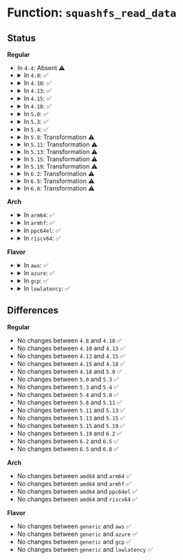 # Function: <code>squashfs_read_data</code>

## Status
<b>Regular</b>
<ul>
<li>
In <code>4.4</code>: Absent ⚠️
</li>
<li>
<details>
<summary>In <code>4.8</code>: ✅</summary>

```c
int squashfs_read_data(struct super_block *sb, u64 index, int length, u64 *next_index, struct squashfs_page_actor *output);
```

**Collision:** Unique Global

**Inline:** No

**Transformation:** False

**Instances:**

```
In fs/squashfs/block.c (ffffffff81320bc0)
Location: fs/squashfs/block.c:90
Inline: False
Direct callers:
  - fs/squashfs/cache.c:squashfs_read_table
  - fs/squashfs/cache.c:squashfs_cache_get
  - fs/squashfs/decompressor.c:squashfs_decompressor_setup
  - fs/squashfs/file_direct.c:squashfs_readpage_block
  - fs/squashfs/file_direct.c:squashfs_readpage_block
```
**Symbols:**

```
ffffffff81320bc0-ffffffff813211a7: squashfs_read_data (STB_GLOBAL)
```
</details>
</li>
<li>
<details>
<summary>In <code>4.10</code>: ✅</summary>

```c
int squashfs_read_data(struct super_block *sb, u64 index, int length, u64 *next_index, struct squashfs_page_actor *output);
```

**Collision:** Unique Global

**Inline:** No

**Transformation:** False

**Instances:**

```
In fs/squashfs/block.c (ffffffff81336a70)
Location: fs/squashfs/block.c:91
Inline: False
Direct callers:
  - fs/squashfs/cache.c:squashfs_read_table
  - fs/squashfs/cache.c:squashfs_cache_get
  - fs/squashfs/decompressor.c:squashfs_decompressor_setup
  - fs/squashfs/file_direct.c:squashfs_readpage_block
  - fs/squashfs/file_direct.c:squashfs_readpage_block
```
**Symbols:**

```
ffffffff81336a70-ffffffff81337057: squashfs_read_data (STB_GLOBAL)
```
</details>
</li>
<li>
<details>
<summary>In <code>4.13</code>: ✅</summary>

```c
int squashfs_read_data(struct super_block *sb, u64 index, int length, u64 *next_index, struct squashfs_page_actor *output);
```

**Collision:** Unique Global

**Inline:** No

**Transformation:** False

**Instances:**

```
In fs/squashfs/block.c (ffffffff8134b7a0)
Location: fs/squashfs/block.c:91
Inline: False
Direct callers:
  - fs/squashfs/cache.c:squashfs_read_table
  - fs/squashfs/cache.c:squashfs_cache_get
  - fs/squashfs/decompressor.c:squashfs_decompressor_setup
  - fs/squashfs/file_direct.c:squashfs_readpage_block
  - fs/squashfs/file_direct.c:squashfs_readpage_block
```
**Symbols:**

```
ffffffff8134b7a0-ffffffff8134bd6f: squashfs_read_data (STB_GLOBAL)
```
</details>
</li>
<li>
<details>
<summary>In <code>4.15</code>: ✅</summary>

```c
int squashfs_read_data(struct super_block *sb, u64 index, int length, u64 *next_index, struct squashfs_page_actor *output);
```

**Collision:** Unique Global

**Inline:** No

**Transformation:** False

**Instances:**

```
In fs/squashfs/block.c (ffffffff8136fdd0)
Location: fs/squashfs/block.c:91
Inline: False
Direct callers:
  - fs/squashfs/cache.c:squashfs_read_table
  - fs/squashfs/cache.c:squashfs_cache_get
  - fs/squashfs/decompressor.c:squashfs_decompressor_setup
  - fs/squashfs/file_direct.c:squashfs_readpage_block
  - fs/squashfs/file_direct.c:squashfs_readpage_block
```
**Symbols:**

```
ffffffff8136fdd0-ffffffff813703e8: squashfs_read_data (STB_GLOBAL)
```
</details>
</li>
<li>
<details>
<summary>In <code>4.18</code>: ✅</summary>

```c
int squashfs_read_data(struct super_block *sb, u64 index, int length, u64 *next_index, struct squashfs_page_actor *output);
```

**Collision:** Unique Global

**Inline:** No

**Transformation:** False

**Instances:**

```
In fs/squashfs/block.c (ffffffff8139e5c0)
Location: fs/squashfs/block.c:91
Inline: False
Direct callers:
  - fs/squashfs/cache.c:squashfs_read_table
  - fs/squashfs/cache.c:squashfs_cache_get
  - fs/squashfs/decompressor.c:squashfs_decompressor_setup
  - fs/squashfs/file_direct.c:squashfs_readpage_block
  - fs/squashfs/file_direct.c:squashfs_readpage_block
```
**Symbols:**

```
ffffffff8139e5c0-ffffffff8139eba8: squashfs_read_data (STB_GLOBAL)
```
</details>
</li>
<li>
<details>
<summary>In <code>5.0</code>: ✅</summary>

```c
int squashfs_read_data(struct super_block *sb, u64 index, int length, u64 *next_index, struct squashfs_page_actor *output);
```

**Collision:** Unique Global

**Inline:** No

**Transformation:** False

**Instances:**

```
In fs/squashfs/block.c (ffffffff813b7330)
Location: fs/squashfs/block.c:91
Inline: False
Direct callers:
  - fs/squashfs/cache.c:squashfs_read_table
  - fs/squashfs/cache.c:squashfs_cache_get
  - fs/squashfs/decompressor.c:squashfs_decompressor_setup
  - fs/squashfs/file_direct.c:squashfs_readpage_block
  - fs/squashfs/file_direct.c:squashfs_readpage_block
```
**Symbols:**

```
ffffffff813b7330-ffffffff813b7934: squashfs_read_data (STB_GLOBAL)
```
</details>
</li>
<li>
<details>
<summary>In <code>5.3</code>: ✅</summary>

```c
int squashfs_read_data(struct super_block *sb, u64 index, int length, u64 *next_index, struct squashfs_page_actor *output);
```

**Collision:** Unique Global

**Inline:** No

**Transformation:** False

**Instances:**

```
In fs/squashfs/block.c (ffffffff813e1ab0)
Location: fs/squashfs/block.c:78
Inline: False
Direct callers:
  - fs/squashfs/cache.c:squashfs_read_table
  - fs/squashfs/cache.c:squashfs_cache_get
  - fs/squashfs/decompressor.c:squashfs_decompressor_setup
  - fs/squashfs/file_direct.c:squashfs_readpage_block
  - fs/squashfs/file_direct.c:squashfs_readpage_block
```
**Symbols:**

```
ffffffff813e1ab0-ffffffff813e210c: squashfs_read_data (STB_GLOBAL)
```
</details>
</li>
<li>
<details>
<summary>In <code>5.4</code>: ✅</summary>

```c
int squashfs_read_data(struct super_block *sb, u64 index, int length, u64 *next_index, struct squashfs_page_actor *output);
```

**Collision:** Unique Global

**Inline:** No

**Transformation:** False

**Instances:**

```
In fs/squashfs/block.c (ffffffff813fbae0)
Location: fs/squashfs/block.c:78
Inline: False
Direct callers:
  - fs/squashfs/cache.c:squashfs_read_table
  - fs/squashfs/cache.c:squashfs_cache_get
  - fs/squashfs/decompressor.c:squashfs_decompressor_setup
  - fs/squashfs/file_direct.c:squashfs_readpage_block
  - fs/squashfs/file_direct.c:squashfs_readpage_block
```
**Symbols:**

```
ffffffff813fbae0-ffffffff813fc13c: squashfs_read_data (STB_GLOBAL)
```
</details>
</li>
<li>
<details>
<summary>In <code>5.8</code>: Transformation ⚠️</summary>

```c
int squashfs_read_data(struct super_block *sb, u64 index, int length, u64 *next_index, struct squashfs_page_actor *output);
```

**Collision:** Unique Global

**Inline:** No

**Transformation:** True

**Instances:**

```
In fs/squashfs/block.c (0)
Location: fs/squashfs/block.c:142
Inline: False
Direct callers:
  - fs/squashfs/cache.c:squashfs_read_table
  - fs/squashfs/cache.c:squashfs_cache_get
  - fs/squashfs/decompressor.c:squashfs_decompressor_setup
  - fs/squashfs/file_direct.c:squashfs_readpage_block
  - fs/squashfs/file_direct.c:squashfs_readpage_block
```
**Symbols:**

```
ffffffff81449a70-ffffffff81449a7b: squashfs_read_data.cold (STB_LOCAL)
ffffffff814496e0-ffffffff81449a70: squashfs_read_data (STB_GLOBAL)
```
</details>
</li>
<li>
<details>
<summary>In <code>5.11</code>: Transformation ⚠️</summary>

```c
int squashfs_read_data(struct super_block *sb, u64 index, int length, u64 *next_index, struct squashfs_page_actor *output);
```

**Collision:** Unique Global

**Inline:** No

**Transformation:** True

**Instances:**

```
In fs/squashfs/block.c (0)
Location: fs/squashfs/block.c:142
Inline: False
Direct callers:
  - fs/squashfs/cache.c:squashfs_read_table
  - fs/squashfs/cache.c:squashfs_cache_get
  - fs/squashfs/decompressor.c:squashfs_decompressor_setup
  - fs/squashfs/file_direct.c:squashfs_readpage_block
  - fs/squashfs/file_direct.c:squashfs_readpage_block
```
**Symbols:**

```
ffffffff81bed3b4-ffffffff81bed3d5: squashfs_read_data.cold (STB_LOCAL)
ffffffff81465e50-ffffffff814661b8: squashfs_read_data (STB_GLOBAL)
```
</details>
</li>
<li>
<details>
<summary>In <code>5.13</code>: Transformation ⚠️</summary>

```c
int squashfs_read_data(struct super_block *sb, u64 index, int length, u64 *next_index, struct squashfs_page_actor *output);
```

**Collision:** Unique Global

**Inline:** No

**Transformation:** True

**Instances:**

```
In fs/squashfs/block.c (0)
Location: fs/squashfs/block.c:142
Inline: False
Direct callers:
  - fs/squashfs/cache.c:squashfs_read_table
  - fs/squashfs/cache.c:squashfs_cache_get
  - fs/squashfs/decompressor.c:squashfs_decompressor_setup
  - fs/squashfs/file_direct.c:squashfs_readpage_block
  - fs/squashfs/file_direct.c:squashfs_readpage_block
```
**Symbols:**

```
ffffffff81bdf498-ffffffff81bdf4b9: squashfs_read_data.cold (STB_LOCAL)
ffffffff8146b5f0-ffffffff8146b94f: squashfs_read_data (STB_GLOBAL)
```
</details>
</li>
<li>
<details>
<summary>In <code>5.15</code>: Transformation ⚠️</summary>

```c
int squashfs_read_data(struct super_block *sb, u64 index, int length, u64 *next_index, struct squashfs_page_actor *output);
```

**Collision:** Unique Global

**Inline:** No

**Transformation:** True

**Instances:**

```
In fs/squashfs/block.c (0)
Location: fs/squashfs/block.c:141
Inline: False
Direct callers:
  - fs/squashfs/cache.c:squashfs_read_table
  - fs/squashfs/cache.c:squashfs_cache_get
  - fs/squashfs/decompressor.c:squashfs_decompressor_setup
  - fs/squashfs/file_direct.c:squashfs_readpage_block
  - fs/squashfs/file_direct.c:squashfs_readpage_block
```
**Symbols:**

```
ffffffff81cceeb9-ffffffff81ccef06: squashfs_read_data.cold (STB_LOCAL)
ffffffff814c1e40-ffffffff814c21aa: squashfs_read_data (STB_GLOBAL)
```
</details>
</li>
<li>
<details>
<summary>In <code>5.19</code>: Transformation ⚠️</summary>

```c
int squashfs_read_data(struct super_block *sb, u64 index, int length, u64 *next_index, struct squashfs_page_actor *output);
```

**Collision:** Unique Global

**Inline:** No

**Transformation:** True

**Instances:**

```
In fs/squashfs/block.c (0)
Location: fs/squashfs/block.c:136
Inline: False
Direct callers:
  - fs/squashfs/cache.c:squashfs_read_table
  - fs/squashfs/cache.c:squashfs_cache_get
  - fs/squashfs/decompressor.c:squashfs_decompressor_setup
  - fs/squashfs/file_direct.c:squashfs_readpage_block
  - fs/squashfs/file_direct.c:squashfs_readpage_block
```
**Symbols:**

```
ffffffff81e81f0e-ffffffff81e81f59: squashfs_read_data.cold (STB_LOCAL)
ffffffff8154c870-ffffffff8154cbf5: squashfs_read_data (STB_GLOBAL)
```
</details>
</li>
<li>
<details>
<summary>In <code>6.2</code>: Transformation ⚠️</summary>

```c
int squashfs_read_data(struct super_block *sb, u64 index, int length, u64 *next_index, struct squashfs_page_actor *output);
```

**Collision:** Unique Global

**Inline:** No

**Transformation:** True

**Instances:**

```
In fs/squashfs/block.c (0)
Location: fs/squashfs/block.c:140
Inline: False
Direct callers:
  - fs/squashfs/cache.c:squashfs_read_table
  - fs/squashfs/cache.c:squashfs_cache_get
  - fs/squashfs/file.c:squashfs_readahead
  - fs/squashfs/decompressor.c:squashfs_decompressor_setup
  - fs/squashfs/file_direct.c:squashfs_readpage_block
```
**Symbols:**

```
ffffffff8207151b-ffffffff82071535: squashfs_read_data.cold (STB_LOCAL)
ffffffff815ec6e0-ffffffff815ecad1: squashfs_read_data (STB_GLOBAL)
```
</details>
</li>
<li>
<details>
<summary>In <code>6.5</code>: Transformation ⚠️</summary>

```c
int squashfs_read_data(struct super_block *sb, u64 index, int length, u64 *next_index, struct squashfs_page_actor *output);
```

**Collision:** Unique Global

**Inline:** No

**Transformation:** True

**Instances:**

```
In fs/squashfs/block.c (0)
Location: fs/squashfs/block.c:263
Inline: False
Direct callers:
  - fs/squashfs/cache.c:squashfs_read_table
  - fs/squashfs/cache.c:squashfs_cache_get
  - fs/squashfs/file.c:squashfs_readahead
  - fs/squashfs/decompressor.c:squashfs_decompressor_setup
  - fs/squashfs/file_direct.c:squashfs_readpage_block
```
**Symbols:**

```
ffffffff820f11cb-ffffffff820f11e5: squashfs_read_data.cold (STB_LOCAL)
ffffffff81624640-ffffffff81624a2b: squashfs_read_data (STB_GLOBAL)
```
</details>
</li>
<li>
<details>
<summary>In <code>6.8</code>: Transformation ⚠️</summary>

```c
int squashfs_read_data(struct super_block *sb, u64 index, int length, u64 *next_index, struct squashfs_page_actor *output);
```

**Collision:** Unique Global

**Inline:** No

**Transformation:** True

**Instances:**

```
In fs/squashfs/block.c (0)
Location: fs/squashfs/block.c:263
Inline: False
Direct callers:
  - fs/squashfs/cache.c:squashfs_read_table
  - fs/squashfs/cache.c:squashfs_cache_get
  - fs/squashfs/file.c:squashfs_readahead
  - fs/squashfs/decompressor.c:squashfs_decompressor_setup
  - fs/squashfs/file_direct.c:squashfs_readpage_block
```
**Symbols:**

```
ffffffff821ce473-ffffffff821ce48d: squashfs_read_data.cold (STB_LOCAL)
ffffffff8165d6d0-ffffffff8165dabb: squashfs_read_data (STB_GLOBAL)
```
</details>
</li>
</ul>
<b>Arch</b>
<ul>
<li>
<details>
<summary>In <code>arm64</code>: ✅</summary>

```c
int squashfs_read_data(struct super_block *sb, u64 index, int length, u64 *next_index, struct squashfs_page_actor *output);
```

**Collision:** Unique Global

**Inline:** No

**Transformation:** False

**Instances:**

```
In fs/squashfs/block.c (ffff8000104d97e8)
Location: fs/squashfs/block.c:78
Inline: False
Direct callers:
  - fs/squashfs/cache.c:squashfs_read_table
  - fs/squashfs/cache.c:squashfs_cache_get
  - fs/squashfs/decompressor.c:squashfs_decompressor_setup
  - fs/squashfs/file_direct.c:squashfs_readpage_block
  - fs/squashfs/file_direct.c:squashfs_readpage_block
```
**Symbols:**

```
ffff8000104d97e8-ffff8000104d9e14: squashfs_read_data (STB_GLOBAL)
```
</details>
</li>
<li>
<details>
<summary>In <code>armhf</code>: ✅</summary>

```c
int squashfs_read_data(struct super_block *sb, u64 index, int length, u64 *next_index, struct squashfs_page_actor *output);
```

**Collision:** Unique Global

**Inline:** No

**Transformation:** False

**Instances:**

```
In fs/squashfs/block.c (c069af90)
Location: fs/squashfs/block.c:78
Inline: False
Direct callers:
  - fs/squashfs/cache.c:squashfs_read_table
  - fs/squashfs/cache.c:squashfs_cache_get
  - fs/squashfs/decompressor.c:squashfs_decompressor_setup
  - fs/squashfs/file_direct.c:squashfs_readpage_block
  - fs/squashfs/file_direct.c:squashfs_readpage_block
```
**Symbols:**

```
c069af90-c069b6e4: squashfs_read_data (STB_GLOBAL)
```
</details>
</li>
<li>
<details>
<summary>In <code>ppc64el</code>: ✅</summary>

```c
int squashfs_read_data(struct super_block *sb, u64 index, int length, u64 *next_index, struct squashfs_page_actor *output);
```

**Collision:** Unique Global

**Inline:** No

**Transformation:** False

**Instances:**

```
In fs/squashfs/block.c (c0000000006140e0)
Location: fs/squashfs/block.c:78
Inline: False
Direct callers:
  - fs/squashfs/cache.c:squashfs_read_table
  - fs/squashfs/cache.c:squashfs_cache_get
  - fs/squashfs/decompressor.c:squashfs_decompressor_setup
  - fs/squashfs/file_direct.c:squashfs_readpage_block
  - fs/squashfs/file_direct.c:squashfs_readpage_block
```
**Symbols:**

```
c0000000006140e0-c000000000614814: squashfs_read_data (STB_GLOBAL)
```
</details>
</li>
<li>
<details>
<summary>In <code>riscv64</code>: ✅</summary>

```c
int squashfs_read_data(struct super_block *sb, u64 index, int length, u64 *next_index, struct squashfs_page_actor *output);
```

**Collision:** Unique Global

**Inline:** No

**Transformation:** False

**Instances:**

```
In fs/squashfs/block.c (ffffffe00034e9c8)
Location: fs/squashfs/block.c:78
Inline: False
Direct callers:
  - fs/squashfs/cache.c:squashfs_read_table
  - fs/squashfs/cache.c:squashfs_cache_get
  - fs/squashfs/decompressor.c:squashfs_decompressor_setup
  - fs/squashfs/file_direct.c:squashfs_readpage_block
  - fs/squashfs/file_direct.c:squashfs_readpage_block
```
**Symbols:**

```
ffffffe00034e9c8-ffffffe00034ee64: squashfs_read_data (STB_GLOBAL)
```
</details>
</li>
</ul>
<b>Flavor</b>
<ul>
<li>
<details>
<summary>In <code>aws</code>: ✅</summary>

```c
int squashfs_read_data(struct super_block *sb, u64 index, int length, u64 *next_index, struct squashfs_page_actor *output);
```

**Collision:** Unique Global

**Inline:** No

**Transformation:** False

**Instances:**

```
In fs/squashfs/block.c (ffffffff813f40c0)
Location: fs/squashfs/block.c:78
Inline: False
Direct callers:
  - fs/squashfs/cache.c:squashfs_read_table
  - fs/squashfs/cache.c:squashfs_cache_get
  - fs/squashfs/decompressor.c:squashfs_decompressor_setup
  - fs/squashfs/file_direct.c:squashfs_readpage_block
  - fs/squashfs/file_direct.c:squashfs_readpage_block
```
**Symbols:**

```
ffffffff813f40c0-ffffffff813f471c: squashfs_read_data (STB_GLOBAL)
```
</details>
</li>
<li>
<details>
<summary>In <code>azure</code>: ✅</summary>

```c
int squashfs_read_data(struct super_block *sb, u64 index, int length, u64 *next_index, struct squashfs_page_actor *output);
```

**Collision:** Unique Global

**Inline:** No

**Transformation:** False

**Instances:**

```
In fs/squashfs/block.c (ffffffff813e4b40)
Location: fs/squashfs/block.c:78
Inline: False
Direct callers:
  - fs/squashfs/cache.c:squashfs_read_table
  - fs/squashfs/cache.c:squashfs_cache_get
  - fs/squashfs/decompressor.c:squashfs_decompressor_setup
  - fs/squashfs/file_direct.c:squashfs_readpage_block
  - fs/squashfs/file_direct.c:squashfs_readpage_block
```
**Symbols:**

```
ffffffff813e4b40-ffffffff813e519c: squashfs_read_data (STB_GLOBAL)
```
</details>
</li>
<li>
<details>
<summary>In <code>gcp</code>: ✅</summary>

```c
int squashfs_read_data(struct super_block *sb, u64 index, int length, u64 *next_index, struct squashfs_page_actor *output);
```

**Collision:** Unique Global

**Inline:** No

**Transformation:** False

**Instances:**

```
In fs/squashfs/block.c (ffffffff813f1440)
Location: fs/squashfs/block.c:78
Inline: False
Direct callers:
  - fs/squashfs/cache.c:squashfs_read_table
  - fs/squashfs/cache.c:squashfs_cache_get
  - fs/squashfs/decompressor.c:squashfs_decompressor_setup
  - fs/squashfs/file_direct.c:squashfs_readpage_block
  - fs/squashfs/file_direct.c:squashfs_readpage_block
```
**Symbols:**

```
ffffffff813f1440-ffffffff813f1a9c: squashfs_read_data (STB_GLOBAL)
```
</details>
</li>
<li>
<details>
<summary>In <code>lowlatency</code>: ✅</summary>

```c
int squashfs_read_data(struct super_block *sb, u64 index, int length, u64 *next_index, struct squashfs_page_actor *output);
```

**Collision:** Unique Global

**Inline:** No

**Transformation:** False

**Instances:**

```
In fs/squashfs/block.c (ffffffff81407050)
Location: fs/squashfs/block.c:78
Inline: False
Direct callers:
  - fs/squashfs/cache.c:squashfs_read_table
  - fs/squashfs/cache.c:squashfs_cache_get
  - fs/squashfs/decompressor.c:squashfs_decompressor_setup
  - fs/squashfs/file_direct.c:squashfs_readpage_block
  - fs/squashfs/file_direct.c:squashfs_readpage_block
```
**Symbols:**

```
ffffffff81407050-ffffffff814076a0: squashfs_read_data (STB_GLOBAL)
```
</details>
</li>
</ul>

## Differences
<b>Regular</b>
<ul>
<li>
No changes between <code>4.8</code> and <code>4.10</code> ✅
</li>
<li>
No changes between <code>4.10</code> and <code>4.13</code> ✅
</li>
<li>
No changes between <code>4.13</code> and <code>4.15</code> ✅
</li>
<li>
No changes between <code>4.15</code> and <code>4.18</code> ✅
</li>
<li>
No changes between <code>4.18</code> and <code>5.0</code> ✅
</li>
<li>
No changes between <code>5.0</code> and <code>5.3</code> ✅
</li>
<li>
No changes between <code>5.3</code> and <code>5.4</code> ✅
</li>
<li>
No changes between <code>5.4</code> and <code>5.8</code> ✅
</li>
<li>
No changes between <code>5.8</code> and <code>5.11</code> ✅
</li>
<li>
No changes between <code>5.11</code> and <code>5.13</code> ✅
</li>
<li>
No changes between <code>5.13</code> and <code>5.15</code> ✅
</li>
<li>
No changes between <code>5.15</code> and <code>5.19</code> ✅
</li>
<li>
No changes between <code>5.19</code> and <code>6.2</code> ✅
</li>
<li>
No changes between <code>6.2</code> and <code>6.5</code> ✅
</li>
<li>
No changes between <code>6.5</code> and <code>6.8</code> ✅
</li>
</ul>
<b>Arch</b>
<ul>
<li>
No changes between <code>amd64</code> and <code>arm64</code> ✅
</li>
<li>
No changes between <code>amd64</code> and <code>armhf</code> ✅
</li>
<li>
No changes between <code>amd64</code> and <code>ppc64el</code> ✅
</li>
<li>
No changes between <code>amd64</code> and <code>riscv64</code> ✅
</li>
</ul>
<b>Flavor</b>
<ul>
<li>
No changes between <code>generic</code> and <code>aws</code> ✅
</li>
<li>
No changes between <code>generic</code> and <code>azure</code> ✅
</li>
<li>
No changes between <code>generic</code> and <code>gcp</code> ✅
</li>
<li>
No changes between <code>generic</code> and <code>lowlatency</code> ✅
</li>
</ul>
